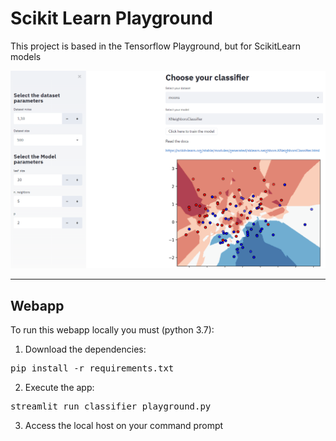 # Scikit Learn Playground

This project is based in the Tensorflow Playground, but for ScikitLearn models

<p align="center">
  <img src="imgs/example_streamlit.PNG" />
</p>

---
## Webapp
To run this webapp locally you must (python 3.7):

1. Download the dependencies:
<pre>
pip install -r requirements.txt
</pre>

2. Execute the app:
<pre>
streamlit run classifier_playground.py
</pre>

3. Access the local host on your command prompt
